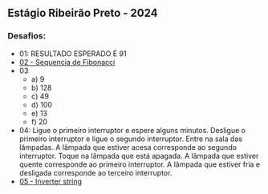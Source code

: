 ## Estágio Ribeirão Preto - 2024

### Desafios:

- 01: RESULTADO ESPERADO É 91
- [02 - Sequencia de Fibonacci](fibonacci.js)
- 03
    - a) 9
    - b) 128
    - c) 49
    - d) 100
    - e) 13
    - f) 20
- 04: 
    Ligue o primeiro interruptor e espere alguns minutos.
    Desligue o primeiro interruptor e ligue o segundo interruptor.
    Entre na sala das lâmpadas.
    A lâmpada que estiver acesa corresponde ao segundo interruptor.
    Toque na lâmpada que está apagada.
    A lâmpada que estiver quente corresponde ao primeiro interruptor.
    A lâmpada que estiver fria e desligada corresponde ao terceiro interruptor.
- [05 - Inverter string](inverteString.js)